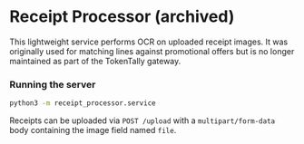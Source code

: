 # Receipt Processor (archived)

This lightweight service performs OCR on uploaded receipt images. It was
originally used for matching lines against promotional offers but is no longer
maintained as part of the TokenTally gateway.

### Running the server

```bash
python3 -m receipt_processor.service
```

Receipts can be uploaded via `POST /upload` with a `multipart/form-data` body
containing the image field named `file`.
